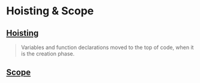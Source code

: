 Hoisting & Scope
===============

## [Hoisting](Hoisting.md)
> Variables and function declarations moved to the top of code, when it is the creation phase.

## [Scope](Scope.md)

